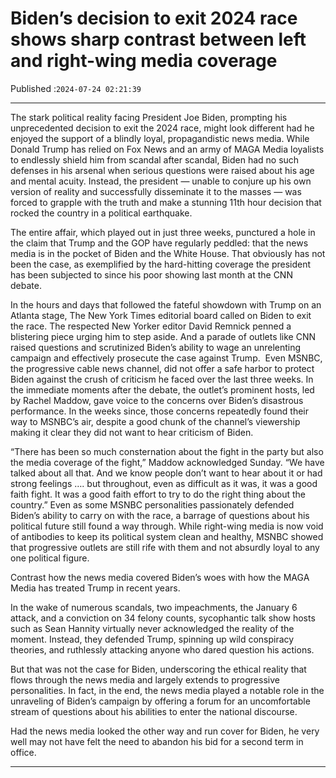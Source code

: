 # Biden’s decision to exit 2024 race shows sharp contrast between left and right-wing media coverage

Published :`2024-07-24 02:21:39`

---

The stark political reality facing President Joe Biden, prompting his unprecedented decision to exit the 2024 race, might look different had he enjoyed the support of a blindly loyal, propagandistic news media. While Donald Trump has relied on Fox News and an army of MAGA Media loyalists to endlessly shield him from scandal after scandal, Biden had no such defenses in his arsenal when serious questions were raised about his age and mental acuity. Instead, the president — unable to conjure up his own version of reality and successfully disseminate it to the masses — was forced to grapple with the truth and make a stunning 11th hour decision that rocked the country in a political earthquake.

The entire affair, which played out in just three weeks, punctured a hole in the claim that Trump and the GOP have regularly peddled: that the news media is in the pocket of Biden and the White House. That obviously has not been the case, as exemplified by the hard-hitting coverage the president has been subjected to since his poor showing last month at the CNN debate.

In the hours and days that followed the fateful showdown with Trump on an Atlanta stage, The New York Times editorial board called on Biden to exit the race. The respected New Yorker editor David Remnick penned a blistering piece urging him to step aside. And a parade of outlets like CNN raised questions and scrutinized Biden’s ability to wage an unrelenting campaign and effectively prosecute the case against Trump.   Even MSNBC, the progressive cable news channel, did not offer a safe harbor to protect Biden against the crush of criticism he faced over the last three weeks. In the immediate moments after the debate, the outlet’s prominent hosts, led by Rachel Maddow, gave voice to the concerns over Biden’s disastrous performance. In the weeks since, those concerns repeatedly found their way to MSNBC’s air, despite a good chunk of the channel’s viewership making it clear they did not want to hear criticism of Biden.

“There has been so much consternation about the fight in the party but also the media coverage of the fight,” Maddow acknowledged Sunday. “We have talked about all that. And we know people don’t want to hear about it or had strong feelings …. but throughout, even as difficult as it was, it was a good faith fight. It was a good faith effort to try to do the right thing about the country.”  Even as some MSNBC personalities passionately defended Biden’s ability to carry on with the race, a barrage of questions about his political future still found a way through. While right-wing media is now void of antibodies to keep its political system clean and healthy, MSNBC showed that progressive outlets are still rife with them and not absurdly loyal to any one political figure.

Contrast how the news media covered Biden’s woes with how the MAGA Media has treated Trump in recent years.

In the wake of numerous scandals, two impeachments, the January 6 attack, and a conviction on 34 felony counts, sycophantic talk show hosts such as Sean Hannity virtually never acknowledged the reality of the moment. Instead, they defended Trump, spinning up wild conspiracy theories, and ruthlessly attacking anyone who dared question his actions.

But that was not the case for Biden, underscoring the ethical reality that flows through the news media and largely extends to progressive personalities. In fact, in the end, the news media played a notable role in the unraveling of Biden’s campaign by offering a forum for an uncomfortable stream of questions about his abilities to enter the national discourse.

Had the news media looked the other way and run cover for Biden, he very well may not have felt the need to abandon his bid for a second term in office.

---


